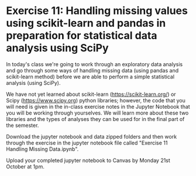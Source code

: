 # Exercise 11: Handling missing values using scikit-learn and pandas in preparation for statistical data analysis using SciPy

In today's class we're going to work through an exploratory data analysis and go through some ways of handling missing data (using pandas and scikit-learn method) before we are able to perform a simple statistical analysis (using SciPy).

We have not yet learned about scikit-learn (https://scikit-learn.org/) or Scipy (https://www.scipy.org) python libraries; however, the code that you will need is given in the in-class exercise notes in the Jupyter Notebook that you will be working through yourselves. We will learn more about these two libraries and the types of analyses they can be used for in the final part of the semester.

Download the jupyter notebook and data zipped folders and then work through the exercise in the jupyter notebook file called "Exercise 11 Handling Missing Data.ipynb". 

Upload your completed jupyter notebook to Canvas by Monday 21st October at 1pm.
